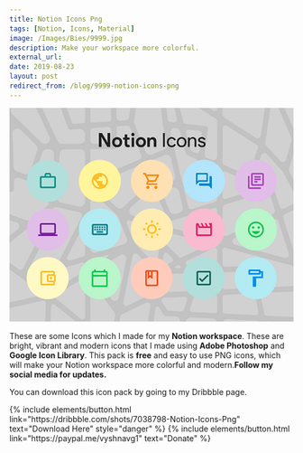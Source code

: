 ```yaml
---
title: Notion Icons Png
tags: [Notion, Icons, Material]
image: /Images/Bies/9999.jpg
description: Make your workspace more colorful.
external_url:
date: 2019-08-23
layout: post
redirect_from: /blog/9999-notion-icons-png
---
```


![alt text](/Images/Bies/9999.jpg "Notion Icons Png")



These are some Icons which I made for my **Notion workspace**. These are bright, vibrant and modern icons that I made using **Adobe Photoshop** and **Google Icon Library**. This pack is **free** and easy to use PNG icons, which will make your Notion workspace more colorful and modern.**Follow my social media for updates.**

You can download this icon pack by going to my Dribbble page.
<p class="text-center">
{% include elements/button.html link="https://dribbble.com/shots/7038798-Notion-Icons-Png" text="Download Here" style="danger" %}
{% include elements/button.html link="https://paypal.me/vyshnavg1" text="Donate" %}
</p>